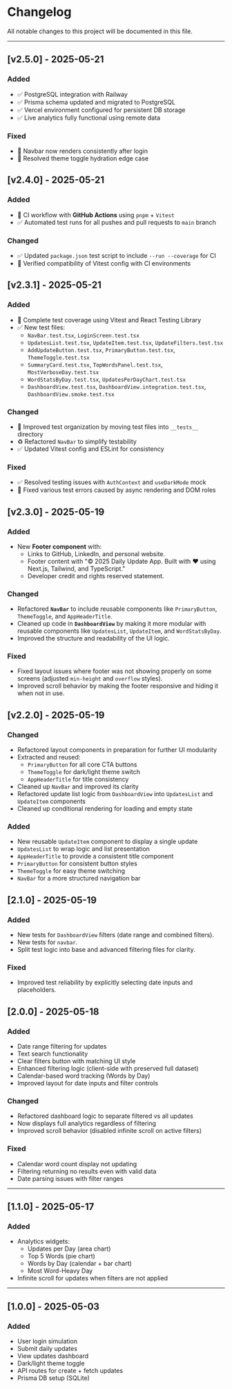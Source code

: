 # Changelog

All notable changes to this project will be documented in this file.

---

## [v2.5.0] - 2025-05-21

### Added
- ✅ PostgreSQL integration with Railway
- ✅ Prisma schema updated and migrated to PostgreSQL
- ✅ Vercel environment configured for persistent DB storage
- ✅ Live analytics fully functional using remote data

### Fixed
- 🐞 Navbar now renders consistently after login
- 🐞 Resolved theme toggle hydration edge case

## [v2.4.0] - 2025-05-21

### Added
- 🧪 CI workflow with **GitHub Actions** using `pnpm` + `Vitest`
- ✅ Automated test runs for all pushes and pull requests to `main` branch

### Changed
- ✅ Updated `package.json` test script to include `--run --coverage` for CI
- 🧼 Verified compatibility of Vitest config with CI environments

## [v2.3.1] - 2025-05-21

### Added
- 🧪 Complete test coverage using Vitest and React Testing Library
- ✅ New test files:
  - `NavBar.test.tsx`, `LoginScreen.test.tsx`
  - `UpdatesList.test.tsx`, `UpdateItem.test.tsx`, `UpdateFilters.test.tsx`
  - `AddUpdateButton.test.tsx`, `PrimaryButton.test.tsx`, `ThemeToggle.test.tsx`
  - `SummaryCard.test.tsx`, `TopWordsPanel.test.tsx`, `MostVerboseDay.test.tsx`
  - `WordStatsByDay.test.tsx`, `UpdatesPerDayChart.test.tsx`
  - `DashboardView.test.tsx`, `DashboardView.integration.test.tsx`, `DashboardView.smoke.test.tsx`

### Changed
- 🧼 Improved test organization by moving test files into `__tests__` directory
- ♻️ Refactored `NavBar` to simplify testability
- ✅ Updated Vitest config and ESLint for consistency

### Fixed
- ✅ Resolved testing issues with `AuthContext` and `useDarkMode` mock
- 🐞 Fixed various test errors caused by async rendering and DOM roles

## [v2.3.0] - 2025-05-19

### Added
- New **Footer component** with:
  - Links to GitHub, LinkedIn, and personal website.
  - Footer content with "© 2025 Daily Update App. Built with ❤️ using Next.js, Tailwind, and TypeScript."
  - Developer credit and rights reserved statement.

### Changed
- Refactored **`NavBar`** to include reusable components like `PrimaryButton`, `ThemeToggle`, and `AppHeaderTitle`.
- Cleaned up code in **`DashboardView`** by making it more modular with reusable components like `UpdatesList`, `UpdateItem`, and `WordStatsByDay`.
- Improved the structure and readability of the UI logic.

### Fixed
- Fixed layout issues where footer was not showing properly on some screens (adjusted `min-height` and `overflow` styles).
- Improved scroll behavior by making the footer responsive and hiding it when not in use.

## [v2.2.0] - 2025-05-19
### Changed
- Refactored layout components in preparation for further UI modularity
- Extracted and reused:
  - `PrimaryButton` for all core CTA buttons
  - `ThemeToggle` for dark/light theme switch
  - `AppHeaderTitle` for title consistency
- Cleaned up `NavBar` and improved its clarity
- Refactored update list logic from `DashboardView` into `UpdatesList` and `UpdateItem` components
- Cleaned up conditional rendering for loading and empty state

### Added
- New reusable `UpdateItem` component to display a single update
- `UpdatesList` to wrap logic and list presentation
- `AppHeaderTitle` to provide a consistent title component
- `PrimaryButton` for consistent button styles
- `ThemeToggle` for easy theme switching
- `NavBar` for a more structured navigation bar

## [2.1.0] - 2025-05-19

### Added
- New tests for `DashboardView` filters (date range and combined filters).
- New tests for `navbar`.
- Split test logic into base and advanced filtering files for clarity.

### Fixed
- Improved test reliability by explicitly selecting date inputs and placeholders.

## [2.0.0] - 2025-05-18

### Added
- Date range filtering for updates
- Text search functionality
- Clear filters button with matching UI style
- Enhanced filtering logic (client-side with preserved full dataset)
- Calendar-based word tracking (Words by Day)
- Improved layout for date inputs and filter controls

### Changed
- Refactored dashboard logic to separate filtered vs all updates
- Now displays full analytics regardless of filtering
- Improved scroll behavior (disabled infinite scroll on active filters)

### Fixed
- Calendar word count display not updating
- Filtering returning no results even with valid data
- Date parsing issues with filter ranges

---

## [1.1.0] - 2025-05-17

### Added
- Analytics widgets:
  - Updates per Day (area chart)
  - Top 5 Words (pie chart)
  - Words by Day (calendar + bar chart)
  - Most Word-Heavy Day
- Infinite scroll for updates when filters are not applied

---

## [1.0.0] - 2025-05-03

### Added
- User login simulation
- Submit daily updates
- View updates dashboard
- Dark/light theme toggle
- API routes for create + fetch updates
- Prisma DB setup (SQLite)